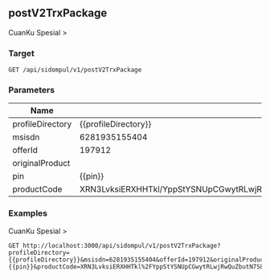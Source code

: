 ## postV2TrxPackage
CuanKu Spesial &gt;

### Target
```
GET /api/sidompul/v1/postV2TrxPackage
```

### Parameters
Name | Value
--- | ---
profileDirectory|{{profileDirectory}}
msisdn|6281935155404
offerId|197912
originalProduct|
pin|{{pin}}
productCode|XRN3LvksiERXHHTkl/YppStYSNUpCGwytRLwjRwQuZbutN7S8pAPK2mNzTfWDrAdR/NSm/im7yB22RHIqVIu37eXkNiJYaTxPld8haTAam2MMn7y6TtgNnm4wFONdd5QoFB3rbUNqbhW5VC+fQfq/h4RCNYeyObuK/VtNiVfRoyW+X6uTdkRXuh6MCOKqcK3sPRQYH8T3KwiFU/SsE+TUw&#x3D;&#x3D;



### Examples
CuanKu Spesial &gt;
```
GET http://localhost:3000/api/sidompul/v1/postV2TrxPackage?profileDirectory={{profileDirectory}}&msisdn=6281935155404&offerId=197912&originalProduct=&pin={{pin}}&productCode=XRN3LvksiERXHHTkl%2FYppStYSNUpCGwytRLwjRwQuZbutN7S8pAPK2mNzTfWDrAdR%2FNSm%2Fim7yB22RHIqVIu37eXkNiJYaTxPld8haTAam2MMn7y6TtgNnm4wFONdd5QoFB3rbUNqbhW5VC%2BfQfq%2Fh4RCNYeyObuK%2FVtNiVfRoyW%2BX6uTdkRXuh6MCOKqcK3sPRQYH8T3KwiFU%2FSsE%2BTUw%3D%3D
```

